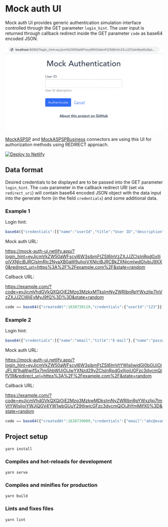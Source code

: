 # Mock auth UI

Mock auth UI provides generic authentication simulation interface controlled through the GET parameter
`login_hint`. The user input is returned through callback redirect inside the GET parameter `code` as
base64 encoded JSON.

![Mock auth UI](mock-auth-ui.png)

[MockASPSP](https://enablebanking.com/docs/sdk/latest/#mockaspspconnectorsettings-type) and
[MockASPSPBusiness](https://enablebanking.com/docs/sdk/latest/#mockaspspbusinessconnectorsettings-type)
connectors are using this UI for authorization methods using REDIRECT approach.

[![Deploy to Netlify](https://www.netlify.com/img/deploy/button.svg)](https://app.netlify.com/start/deploy?repository=https://github.com/enablebanking/mock-auth-ui)

## Data format

Desired credentials to be displayed are to be passed into the GET parameter `login_hint`. The `code`
parameter in the callback redirect URI (set via `redirect_uri`) will contain base64 encoded JSON object
with the data input into the generate form (in the field `credentials`) and some additional data.

### Example 1

Login hint:

```javascript
base64({"credentials":[{"name":"userId","title":"User ID","description":"User ID description"}]})
```

Mock auth URL:

https://mock-auth-ui.netlify.app/?login_hint=eyJjcmVkZW50aWFscyI6W3sibmFtZSI6InVzZXJJZCIsInRpdGxlIjoiVXNlciBJRCIsImRlc2NyaXB0aW9uIjoiVXNlciBJRCBkZXNjcmlwdGlvbiJ9XX0&redirect_uri=https%3A%2F%2Fexample.com%2F&state=random

Callback URL:

https://example.com/?code=eyJjcmVhdGVkQXQiOjE2Mzg3MzkxMTksImNyZWRlbnRpYWxzIjp7InVzZXJJZCI6IjEyMyJ9fQ%3D%3D&state=random

```javascript
code == base64({"createdAt":1638739119,"credentials":{"userId":"123"}})
```

### Example 2

Login hint:

```javascript
base64({"credentials":[{"name":"email","title":"E-mail"},{"name":"password","title":"Password"}]})
```

Mock auth URL:

https://mock-auth-ui.netlify.app/?login_hint=eyJjcmVkZW50aWFscyI6W3sibmFtZSI6ImVtYWlsIiwidGl0bGUiOiJFLW1haWwifSx7Im5hbWUiOiJwYXNzd29yZCIsInRpdGxlIjoiUGFzc3dvcmQifV19&redirect_uri=https%3A%2F%2Fexample.com%2F&state=random

Callback URL:

https://example.com/?code=eyJjcmVhdGVkQXQiOjE2Mzg3MzkwMDksImNyZWRlbnRpYWxzIjp7ImVtYWlsIjoiYWJjQGV4YW1wbGUuY29tIiwicGFzc3dvcmQiOiJhYmMifX0%3D&state=random

```javascript
code == base64({"createdAt":1638739009,"credentials":{"email":"abc@example.com","password":"abc"}})
```

## Project setup
```
yarn install
```

### Compiles and hot-reloads for development
```
yarn serve
```

### Compiles and minifies for production
```
yarn build
```

### Lints and fixes files
```
yarn lint
```
